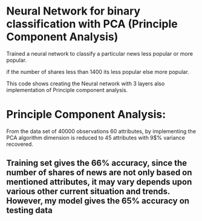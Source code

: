# Neural Network for binary classification with PCA (Principle Component Analysis)

Trained a neural network to classify a particular news less popular or more popular. 

if the number of shares less than 1400 its less popular else more popular. 

This code shows creating the Neural network with 3 layers also implementation of Principle component analysis.

# Principle Component Analysis:

From the data set of 40000 observations 60 attributes, by implementing the PCA algorithm dimension is reduced to 45 attributes with 9$% variance recovered. 


## Training set gives the 66% accuracy, since the number of shares of news are not only based on mentioned attributes, it may vary depends upon various other current situation and trends. However, my model gives the 65% accuracy on testing data
